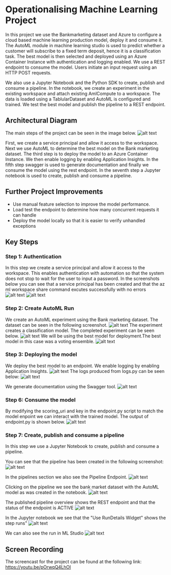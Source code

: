 # Operationalising Machine Learning Project

In this project we use the Bankmarketing dataset and Azure to configure a cloud based machine learning production model, deploy it and consume it. The AutoML module in  machine learning studio is used to predict whether a customer will subscribe to a fixed term deposit, hence it is a classification task. The best model is then selected and deployed using an Azure Container Instance with authentication and logging enabled. We use a REST endpoint to consume the model. Users initiate an input request using an HTTP POST requests. 

We also use a Jupyter Notebook and the Python SDK to create, publish and consume a pipeline. In the notebook, we create an experiment in the existing workspace and attach existing AmlCompute to a workspace. The data is loaded using a TablularDataset and AutoML is configured and trained. We test the best model and publish the pipeline to a REST endpoint.

## Architectural Diagram
The main steps of the project can be seen in the image below.
![alt text](https://github.com/RaeesahM/AzureMLOps/blob/master/starter_files/ArchitecturalDiagram.png)

First, we create a service principal and allow it access to the workspace. Next we use AutoML to determine the best model on the Bank marketing dataset. The third step is to deploy the model to an Azure Container Instance. We then enable logging by enabling Application Insights. In the fifth step swagger is used to generate documentation and finally we consume the model using the rest endpoint. In the seventh step a Jupyter notebook is used to create, publish and consume a pipeline.

## Further Project Improvements
* Use manual feature selection to improve the model performance.
* Load test the endpoint to determine how many concurrent requests it can handle
* Deploy the model locally so that it is easier to verify unhandled exceptions


## Key Steps
### Step 1: Authentication 
In this step we create a service principal and allow it access to the workspace. This enables authentication with automation so that the system does not stop to wait for the user to input a password. In the screenshots below you can see that a service principal has been created and that the az ml workspace share command excutes successfully with no errors
![alt text](https://github.com/RaeesahM/AzureMLOps/blob/master/starter_files/ServicePrincipleCreateed.png)
![alt text](https://github.com/RaeesahM/AzureMLOps/blob/master/starter_files/AuthenticationProof.png)

### Step 2: Create AutoML Run
We create an AutoML experiment using the Bank marketing dataset. The dataset can be seen in the following screenshot.
![alt text](https://github.com/RaeesahM/AzureMLOps/blob/master/starter_files/DatasetAvailable.png)
The experiment creates a classification model. The completed experiment can be seen below.
![alt text](https://github.com/RaeesahM/AzureMLOps/blob/master/starter_files/ExperimentCompleted.png)
We will be using the best model for deployment.The best model in this case was a voting ensemble.
![alt text](https://github.com/RaeesahM/AzureMLOps/blob/master/starter_files/AutoMLBestModel.png)

### Step 3: Deploying the model
We deploy the best model to an endpoint. We enable logging by enabling Application Insights.
![alt text](https://github.com/RaeesahM/AzureMLOps/blob/master/starter_files/ApplicationInsightsEnabled.png)
The logs produced from logs.py can be seen below:
![alt text](https://github.com/RaeesahM/AzureMLOps/blob/master/starter_files/logs.pyOutput.png)

We generate documentation using the Swagger tool.
![alt text](https://github.com/RaeesahM/AzureMLOps/blob/master/starter_files/SwaggerRunning.png)

### Step 6: Consume the model
By modifying the scoring_uri and key in the endpoint.py script to match the model enpoint we can interact with the trained model. The output of endpoint.py is shown below.
![alt text](https://github.com/RaeesahM/AzureMLOps/blob/master/starter_files/EndpointRuns.png)

### Step 7: Create, publish and consume a pipeline
In this step we use a Jupyter Notebook to create, publish and consume a pipeline. 

You can see that the pipeline has been created in the following screenshot:
![alt text](https://github.com/RaeesahM/AzureMLOps/blob/master/starter_files/PipelinesCreated.png)

In the pipelines section we also see the Pipeline Endpoint.
![alt text](https://github.com/RaeesahM/AzureMLOps/blob/master/starter_files/PipelineEndpointActive.png)

Clicking on the pipeline we see the bank market dataset with the AutoML model as was created in the notebook.
![alt text](https://github.com/RaeesahM/AzureMLOps/blob/master/starter_files/BankmarketingWithAutoML.png)

The published pipeline overview shows the REST endpoint and that the status of the endpoint is ACTIVE
![alt text](https://github.com/RaeesahM/AzureMLOps/blob/master/starter_files/PublishedPipelineOverview.png)

In the Jupyter notebook we see that the "Use RunDetails Widget" shows the step runs"
![alt text](https://github.com/RaeesahM/AzureMLOps/blob/master/starter_files/ShowsStepRuns.png)

We can also see the run in ML Studio
![alt text](https://github.com/RaeesahM/AzureMLOps/blob/master/starter_files/ScheduledJob2.png)


## Screen Recording
The screencast for the project can be found at the following link:
https://youtu.be/pOrwqQ4LhOI

